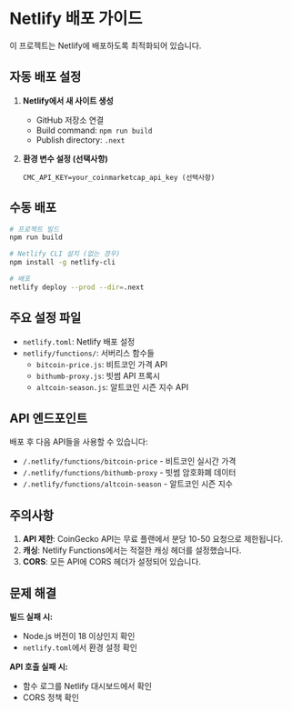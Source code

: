 # Netlify 배포 가이드

이 프로젝트는 Netlify에 배포하도록 최적화되어 있습니다.

## 자동 배포 설정

1. **Netlify에서 새 사이트 생성**
   - GitHub 저장소 연결
   - Build command: `npm run build`
   - Publish directory: `.next`

2. **환경 변수 설정 (선택사항)**
   ```
   CMC_API_KEY=your_coinmarketcap_api_key (선택사항)
   ```

## 수동 배포

```bash
# 프로젝트 빌드
npm run build

# Netlify CLI 설치 (없는 경우)
npm install -g netlify-cli

# 배포
netlify deploy --prod --dir=.next
```

## 주요 설정 파일

- `netlify.toml`: Netlify 배포 설정
- `netlify/functions/`: 서버리스 함수들
  - `bitcoin-price.js`: 비트코인 가격 API
  - `bithumb-proxy.js`: 빗썸 API 프록시
  - `altcoin-season.js`: 알트코인 시즌 지수 API

## API 엔드포인트

배포 후 다음 API들을 사용할 수 있습니다:

- `/.netlify/functions/bitcoin-price` - 비트코인 실시간 가격
- `/.netlify/functions/bithumb-proxy` - 빗썸 암호화폐 데이터
- `/.netlify/functions/altcoin-season` - 알트코인 시즌 지수

## 주의사항

1. **API 제한**: CoinGecko API는 무료 플랜에서 분당 10-50 요청으로 제한됩니다.
2. **캐싱**: Netlify Functions에서는 적절한 캐싱 헤더를 설정했습니다.
3. **CORS**: 모든 API에 CORS 헤더가 설정되어 있습니다.

## 문제 해결

**빌드 실패 시:**
- Node.js 버전이 18 이상인지 확인
- `netlify.toml`에서 환경 설정 확인

**API 호출 실패 시:**
- 함수 로그를 Netlify 대시보드에서 확인
- CORS 정책 확인